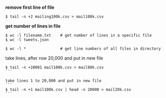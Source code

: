 
**remove first line of file**
```
$ tail -n +2 mailing100k.csv > mail100k.csv
```

**get number of lines in file**
```
$ wc -l filename.txt    # get number of lines in a specific file
$ wc -l tweets.json

$ wc -l *               # get line numbers of all files in directory
```

take lines, after row 20,000 and put in new file
````
$ tail -n +20001 mail100k.csv > mail80k.csv
```

take lines 1 to 20,000 and put in new file
```
$ tail -n +1 mail100k.csv | head -n 20000 > mail20k.csv
```

